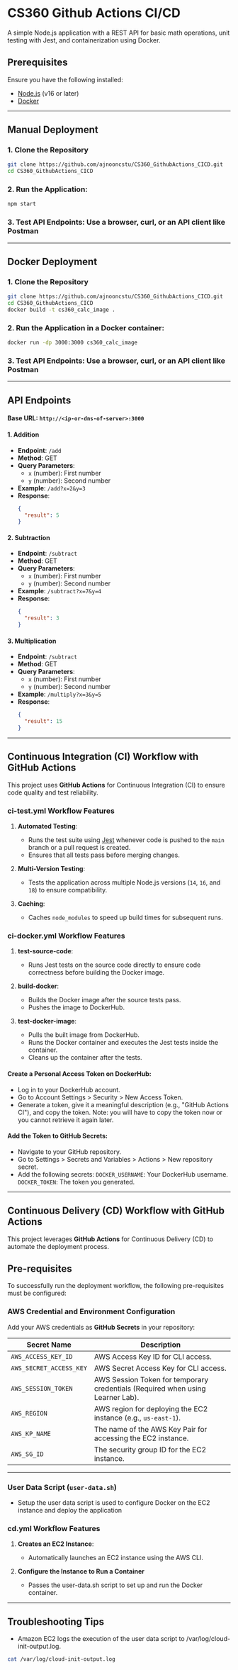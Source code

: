 # CS360 Github Actions CI/CD
A simple Node.js application with a REST API for basic math operations, unit testing with Jest, and containerization using Docker.

## Prerequisites

Ensure you have the following installed:

- [Node.js](https://nodejs.org/) (v16 or later)
- [Docker](https://www.docker.com/)

---

## Manual Deployment
### 1. Clone the Repository

```bash
git clone https://github.com/ajnooncstu/CS360_GithubActions_CICD.git
cd CS360_GithubActions_CICD
```

### 2. Run the Application: 

```bash
npm start
```

### 3. Test API Endpoints: Use a browser, curl, or an API client like Postman

---

## Docker Deployment

### 1. Clone the Repository

```bash
git clone https://github.com/ajnooncstu/CS360_GithubActions_CICD.git
cd CS360_GithubActions_CICD
docker build -t cs360_calc_image .
```

### 2. Run the Application in a Docker container: 

```bash
docker run -dp 3000:3000 cs360_calc_image
```

### 3. Test API Endpoints: Use a browser, curl, or an API client like Postman

---

## API Endpoints

#### Base URL: `http://<ip-or-dns-of-server>:3000`

#### **1. Addition**

- **Endpoint**: `/add`
- **Method**: GET
- **Query Parameters**:
  - `x` (number): First number
  - `y` (number): Second number
- **Example**: `/add?x=2&y=3`
- **Response**:
  ```json
  {
    "result": 5
  }
  ```

#### **2. Subtraction**

- **Endpoint**: `/subtract`
- **Method**: GET
- **Query Parameters**:
  - `x` (number): First number
  - `y` (number): Second number
- **Example**: `/subtract?x=7&y=4`
- **Response**:
  ```json
  {
    "result": 3
  }
  ```

#### **3. Multiplication**

- **Endpoint**: `/subtract`
- **Method**: GET
- **Query Parameters**:
  - `x` (number): First number
  - `y` (number): Second number
- **Example**: `/multiply?x=3&y=5`
- **Response**:
  ```json
  {
    "result": 15
  }
  ```
---

## Continuous Integration (CI) Workflow with GitHub Actions

This project uses **GitHub Actions** for Continuous Integration (CI) to ensure code quality and test reliability.

### ci-test.yml Workflow Features

1. **Automated Testing**:
   - Runs the test suite using [Jest](https://jestjs.io/) whenever code is pushed to the `main` branch or a pull request is created.
   - Ensures that all tests pass before merging changes.

2. **Multi-Version Testing**:
   - Tests the application across multiple Node.js versions (`14`, `16`, and `18`) to ensure compatibility.

3. **Caching**:
   - Caches `node_modules` to speed up build times for subsequent runs.

### ci-docker.yml Workflow Features

1. **test-source-code**:
   - Runs Jest tests on the source code directly to ensure code correctness before building the Docker image.

2. **build-docker**:
   - Builds the Docker image after the source tests pass.
   - Pushes the image to DockerHub.

3. **test-docker-image**:
   - Pulls the built image from DockerHub.
   - Runs the Docker container and executes the Jest tests inside the container.
   - Cleans up the container after the tests.

#### Create a Personal Access Token on DockerHub:
- Log in to your DockerHub account.
- Go to Account Settings > Security > New Access Token.
- Generate a token, give it a meaningful description (e.g., "GitHub Actions CI"), and copy the token.
  Note: you will have to copy the token now or you cannot retrieve it again later.

#### Add the Token to GitHub Secrets:
- Navigate to your GitHub repository.
- Go to Settings > Secrets and Variables > Actions > New repository secret.
- Add the following secrets:
  `DOCKER_USERNAME`: Your DockerHub username.
  `DOCKER_TOKEN`: The token you generated.

---

## Continuous Delivery (CD) Workflow with GitHub Actions

This project leverages **GitHub Actions** for Continuous Delivery (CD) to automate the deployment process.

## Pre-requisites

To successfully run the deployment workflow, the following pre-requisites must be configured:

### AWS Credential and Environment Configuration

Add your AWS credentials as **GitHub Secrets** in your repository:

| Secret Name            | Description                                           |
|------------------------|-------------------------------------------------------|
| `AWS_ACCESS_KEY_ID`    | AWS Access Key ID for CLI access.                     |
| `AWS_SECRET_ACCESS_KEY`| AWS Secret Access Key for CLI access.                 |
| `AWS_SESSION_TOKEN`     | AWS Session Token for temporary credentials (Required when using Learner Lab). |
| `AWS_REGION`           | AWS region for deploying the EC2 instance (e.g., `us-east-1`). |
| `AWS_KP_NAME`          | The name of the AWS Key Pair for accessing the EC2 instance. |
| `AWS_SG_ID`            | The security group ID for the EC2 instance.           |

---

### User Data Script (`user-data.sh`)

- Setup the user data script is used to configure Docker on the EC2 instance and deploy the application

### cd.yml Workflow Features

1. **Creates an EC2 Instance**:
   - Automatically launches an EC2 instance using the AWS CLI.

2. **Configure the Instance to Run a Container**
   - Passes the user-data.sh script to set up and run the Docker container.

---
## Troubleshooting Tips
- Amazon EC2 logs the execution of the user data script to /var/log/cloud-init-output.log.
```bash
cat /var/log/cloud-init-output.log
```
